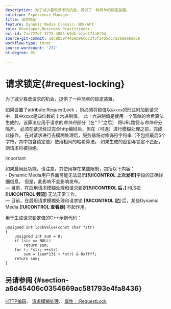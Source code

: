 ```yaml
---
description: 为了减少篡改请求的机会，提供了一种简单的锁定装置。
solution: Experience Manager
title: 请求锁定
feature: Dynamic Media Classic，SDK/API
role: Developer,Business Practitioner
exl-id: 7ac727ef-3775-4884-b9db-bfae171a0f9d
source-git-commit: 1ec8b59f442eb96c6c3f5f1405d57a38a86bd056
workflow-type: tm+mt
source-wordcount: '232'
ht-degree: 0%

---
```


# 请求锁定{#request-locking}

为了减少篡改请求的机会，提供了一种简单的锁定装置。

如果设置了attribute:RequestLock ，则必须将锁值以`&xxxx`的形式附加到请求中，其中xxxx是四位数的十六进制值。 此十六进制值是使用一个简单的哈希算法生成的，该算法应用于请求的&#x200B;*修饰符*&#x200B;部分（在“？”之后） 将URL路径与&#x200B;*修饰符*&#x200B;分隔开。 必须在请求经过完全http编码后，但在（可选）进行模糊处理之前，完成此操作。 在对请求进行去模糊处理后，服务器将对修饰符字符串（不包括最后5个字符，其中包含锁定值）使用相同的哈希算法。 如果生成的密钥与锁定不匹配，则请求将被拒绝。

>[!IMPORTANT]
>
>如果启用此功能，请注意，其使用存在某些限制，包括以下内容：<br> - Dynamic Media用户界面可能无法显示&#x200B;**[!UICONTROL 上次发布]**&#x200B;字段的正确详细信息。 但是，此影响不会影响发布。<br> — 目前，在启用请求模糊处理和请求锁定&#x200B;**[!UICONTROL 后，]** HLS视 **[!UICONTROL 频流]** 无法正常工作。<br> — 目前，在启用请求模糊处理和请求锁 **[!UICONTROL 定]** 后，某些Dynamic Media **[!UICONTROL 查看器]** 不起作用。

用于生成请求锁定值的C++示例代码：

```
unsigned int lockValue(const char *str) 
{ 
    unsigned int sum = 0; 
    if (str == NULL) 
        return sum; 
    for (; *str; ++str) 
        sum = (sum*131 + *str) & 0xffff; 
    return sum; 
} 
```

## 另请参阅 {#section-a6d45406c0354669ac581793e4fa8436}

[HTTP编码](../../../../../is-api/http-ref/image-serving-api-ref/c-http-protocol-reference/c-syntax-and-features/r-http-encoding.md#reference-bb34dd13f316462695448acfa8f92df7)、 [请求模糊处理](../../../../../is-api/http-ref/image-serving-api-ref/c-http-protocol-reference/c-syntax-and-features/r-request-obfuscation.md#reference-895f65d6796c43bb9bad21a676ed714d)、 [属性：:RequestLock](../../../../../is-api/image-catalog/image-serving-api-ref/c-image-catalog-reference/c-attributes-reference/r-requestlock.md#reference-8bbe2f581be847d3b9fa123e8e5e94b0)
